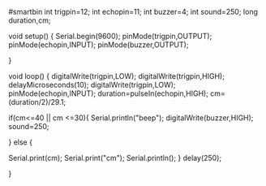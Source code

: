 #smartbin
int trigpin=12;
int echopin=11;
int buzzer=4;
int sound=250;
long duration,cm;



void setup()
{
  Serial.begin(9600);
pinMode(trigpin,OUTPUT);
pinMode(echopin,INPUT);
pinMode(buzzer,OUTPUT);

}

void loop()
{
 digitalWrite(trigpin,LOW);
 digitalWrite(trigpin,HIGH);
 delayMicroseconds(10);
 digitalWrite(trigpin,LOW);
 pinMode(echopin,INPUT);
 duration=pulseIn(echopin,HIGH);
 cm=(duration/2)/29.1;
 
 if(cm<=40 || cm <=30){
 Serial.println("beep");
 digitalWrite(buzzer,HIGH);
 sound=250;

}
else
{
  
 Serial.print(cm);
 Serial.print("cm");
 Serial.println();
}
 delay(250);

}
	
	
	

